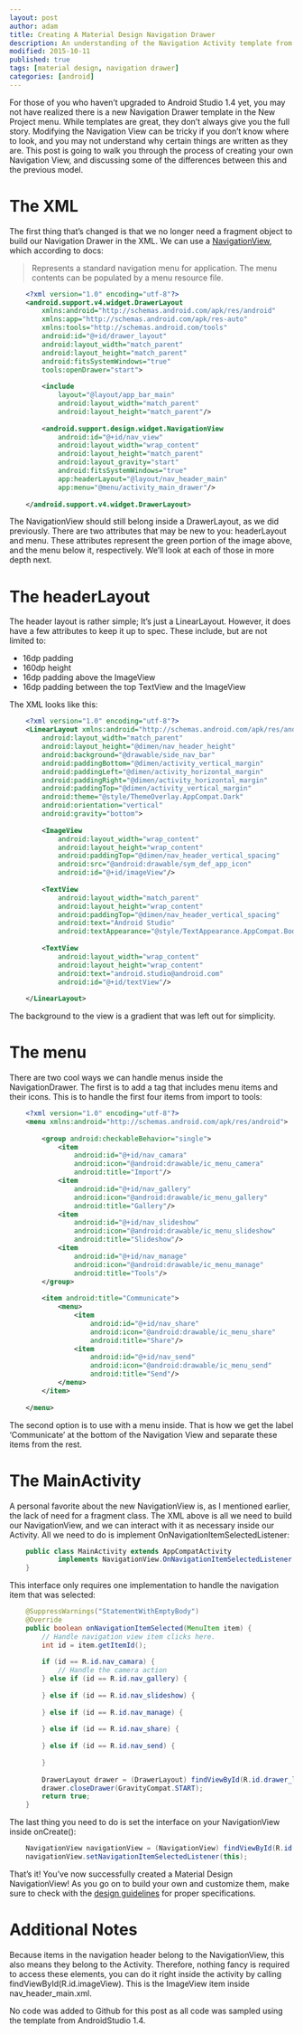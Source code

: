 ```yaml
---
layout: post
author: adam
title: Creating A Material Design Navigation Drawer
description: An understanding of the Navigation Activity template from Android Studio.
modified: 2015-10-11
published: true
tags: [material design, navigation drawer]
categories: [android]
---
```


For those of you who haven’t upgraded to Android Studio 1.4 yet, you may not have realized there is a new Navigation Drawer template in the New Project menu. While templates are great, they don’t always give you the full story. Modifying the Navigation View can be tricky if you don’t know where to look, and you may not understand why certain things are written as they are. This post is going to walk you through the process of creating your own Navigation View, and discussing some of the differences between this and the previous model.

<!--more-->

# The XML

The first thing that’s changed is that we no longer need a fragment object to build our Navigation Drawer in the XML. We can use a [NavigationView](https://developer.android.com/reference/android/support/design/widget/NavigationView.html), which according to docs:

> Represents a standard navigation menu for application. The menu contents can be populated by a menu resource file.

```xml
	<?xml version="1.0" encoding="utf-8"?>
	<android.support.v4.widget.DrawerLayout
	    xmlns:android="http://schemas.android.com/apk/res/android"
	    xmlns:app="http://schemas.android.com/apk/res-auto"
	    xmlns:tools="http://schemas.android.com/tools"
	    android:id="@+id/drawer_layout"
	    android:layout_width="match_parent"
	    android:layout_height="match_parent"
	    android:fitsSystemWindows="true"
	    tools:openDrawer="start">
	 
	    <include
	        layout="@layout/app_bar_main"
	        android:layout_width="match_parent"
	        android:layout_height="match_parent"/>
	 
	    <android.support.design.widget.NavigationView
	        android:id="@+id/nav_view"
	        android:layout_width="wrap_content"
	        android:layout_height="match_parent"
	        android:layout_gravity="start"
	        android:fitsSystemWindows="true"
	        app:headerLayout="@layout/nav_header_main"
	        app:menu="@menu/activity_main_drawer"/>
	 
	</android.support.v4.widget.DrawerLayout>
```

The NavigationView should still belong inside a DrawerLayout, as we did previously. There are two attributes that may be new to you: headerLayout and menu. These attributes represent the green portion of the image above, and the menu below it, respectively. We’ll look at each of those in more depth next.

# The headerLayout

The header layout is rather simple; It’s just a LinearLayout. However, it does have a few attributes to keep it up to spec. These include, but are not limited to:

* 16dp padding
* 160dp height
* 16dp padding above the ImageView
* 16dp padding between the top TextView and the ImageView

The XML looks like this:

```xml
	<?xml version="1.0" encoding="utf-8"?>
	<LinearLayout xmlns:android="http://schemas.android.com/apk/res/android"
		android:layout_width="match_parent"
		android:layout_height="@dimen/nav_header_height"
		android:background="@drawable/side_nav_bar"
		android:paddingBottom="@dimen/activity_vertical_margin"
		android:paddingLeft="@dimen/activity_horizontal_margin"
		android:paddingRight="@dimen/activity_horizontal_margin"
		android:paddingTop="@dimen/activity_vertical_margin"
		android:theme="@style/ThemeOverlay.AppCompat.Dark"
		android:orientation="vertical"
		android:gravity="bottom">
	 
	    <ImageView
	        android:layout_width="wrap_content"
	        android:layout_height="wrap_content"
	        android:paddingTop="@dimen/nav_header_vertical_spacing"
	        android:src="@android:drawable/sym_def_app_icon"
	        android:id="@+id/imageView"/>
	 
	    <TextView
	        android:layout_width="match_parent"
	        android:layout_height="wrap_content"
	        android:paddingTop="@dimen/nav_header_vertical_spacing"
	        android:text="Android Studio"
	        android:textAppearance="@style/TextAppearance.AppCompat.Body1"/>
	 
	    <TextView
	        android:layout_width="wrap_content"
	        android:layout_height="wrap_content"
	        android:text="android.studio@android.com"
	        android:id="@+id/textView"/>
	 
	</LinearLayout>
```

The background to the view is a gradient that was left out for simplicity.

# The menu

There are two cool ways we can handle menus inside the NavigationDrawer. The first is to add a <group> tag that includes menu items and their icons. This is to handle the first four items from import to tools:

```xml
	<?xml version="1.0" encoding="utf-8"?>
	<menu xmlns:android="http://schemas.android.com/apk/res/android">
	 
	    <group android:checkableBehavior="single">
	        <item
	            android:id="@+id/nav_camara"
	            android:icon="@android:drawable/ic_menu_camera"
	            android:title="Import"/>
	        <item
	            android:id="@+id/nav_gallery"
	            android:icon="@android:drawable/ic_menu_gallery"
	            android:title="Gallery"/>
	        <item
	            android:id="@+id/nav_slideshow"
	            android:icon="@android:drawable/ic_menu_slideshow"
	            android:title="Slideshow"/>
	        <item
	            android:id="@+id/nav_manage"
	            android:icon="@android:drawable/ic_menu_manage"
	            android:title="Tools"/>
	    </group>
	 
	    <item android:title="Communicate">
	        <menu>
	            <item
	                android:id="@+id/nav_share"
	                android:icon="@android:drawable/ic_menu_share"
	                android:title="Share"/>
	            <item
	                android:id="@+id/nav_send"
	                android:icon="@android:drawable/ic_menu_send"
	                android:title="Send"/>
	        </menu>
	    </item>
	 
	</menu>
```

The second option is to use <item> with a menu inside. That is how we get the label ‘Communicate’ at the bottom of the Navigation View and separate these items from the rest.

# The MainActivity

A personal favorite about the new NavigationView is, as I mentioned earlier, the lack of need for a fragment class. The XML above is all we need to build our NavigationView, and we can interact with it as necessary inside our Activity. All we need to do is implement OnNavigationItemSelectedListener:

```java
	public class MainActivity extends AppCompatActivity
	        implements NavigationView.OnNavigationItemSelectedListener {
	}
```

This interface only requires one implementation to handle the navigation item that was selected:

```java
	@SuppressWarnings("StatementWithEmptyBody")
	@Override
	public boolean onNavigationItemSelected(MenuItem item) {
	    // Handle navigation view item clicks here.
	    int id = item.getItemId();
	 
	    if (id == R.id.nav_camara) {
	        // Handle the camera action
	    } else if (id == R.id.nav_gallery) {
	 
	    } else if (id == R.id.nav_slideshow) {
	 
	    } else if (id == R.id.nav_manage) {
	 
	    } else if (id == R.id.nav_share) {
	 
	    } else if (id == R.id.nav_send) {
	 
	    }
	 
	    DrawerLayout drawer = (DrawerLayout) findViewById(R.id.drawer_layout);
	    drawer.closeDrawer(GravityCompat.START);
	    return true;
	}
```

The last thing you need to do is set the interface on your NavigationView inside onCreate():

```java
	NavigationView navigationView = (NavigationView) findViewById(R.id.nav_view);
	navigationView.setNavigationItemSelectedListener(this);
```

That’s it! You’ve now successfully created a Material Design NavigationView! As you go on to build your own and customize them, make sure to check with the [design guidelines](https://www.google.com/design/spec/patterns/navigation-drawer.html) for proper specifications.

# Additional Notes

Because items in the navigation header belong to the NavigationView, this also means they belong to the Activity. Therefore, nothing fancy is required to access these elements, you can do it right inside the activity by calling findViewById(R.id.imageView). This is the ImageView item inside nav_header_main.xml.

No code was added to Github for this post as all code was sampled using the template from AndroidStudio 1.4.